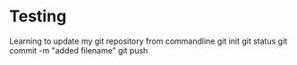 # Testing

Learning to update my git repository from commandline
git init
git status
git commit -m "added filename"
git push 








